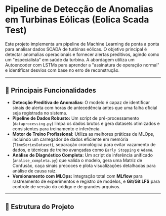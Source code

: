 # Pipeline de Detecção de Anomalias em Turbinas Eólicas (Eolica Scada Test)

Este projeto implementa um pipeline de Machine Learning de ponta a ponta para analisar dados SCADA de turbinas eólicas. O objetivo principal é detectar anomalias operacionais e fornecer alertas preditivos, agindo como um "especialista" em saúde da turbina. A abordagem utiliza um Autoencoder com LSTMs para aprender a "assinatura de operação normal" e identificar desvios com base no erro de reconstrução.

---

## 🚀 Principais Funcionalidades

* **Detecção Preditiva de Anomalias:** O modelo é capaz de identificar sinais de alerta com horas de antecedência antes que uma falha oficial seja registrada no sistema.
* **Pipeline de Dados Robusto:** Um script de pré-processamento (`dataprocessing.py`) limpa os dados brutos e gera datasets otimizados e consistentes para treinamento e inferência.
* **Motor de Treino Profissional:** Utiliza as melhores práticas de MLOps, incluindo um carregador de dados eficiente em memória (`TimeSeriesDataset`), separação cronológica para evitar vazamento de dados, e técnicas de treino avançadas como `Early Stopping` e `AdamW`.
* **Análise de Diagnóstico Completa:** Um script de inferência unificado (`analise_completa.py`) que valida o modelo, gera uma Matriz de Confusão, caça sinais precoces e plota visualizações detalhadas para análise de causa raiz.
* **Versionamento com MLOps:** Integração total com **MLflow** para rastreamento de experimentos e registro de modelos, e **Git/Git LFS** para controle de versão do código e de grandes arquivos.

---

## 📁 Estrutura do Projeto
